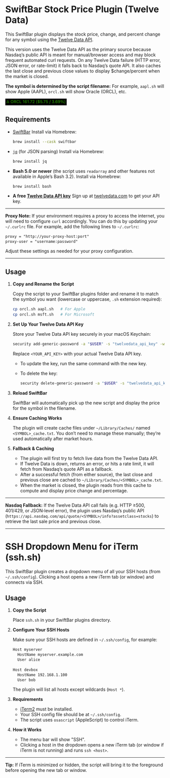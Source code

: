# SwiftBar Stock Price Plugin (Twelve Data)

This SwiftBar plugin displays the stock price, change, and percent change for any symbol using the [Twelve Data API](https://twelvedata.com/).

This version uses the Twelve Data API as the primary source because Nasdaq’s public API is meant for manual/browser access and may block frequent automated curl requests. On any Twelve Data failure (HTTP error, JSON error, or rate-limit) it falls back to Nasdaq’s quote API. It also caches the last close and previous close values to display $change/percent when the market is closed.

**The symbol is determined by the script filename:**
For example, `aapl.sh` will show Apple (AAPL), `orcl.sh` will show Oracle (ORCL), etc.

![SwiftBar ORCL Example](images/orcl-example.png)

## Requirements

- [SwiftBar](https://swiftbar.app/)
  Install via Homebrew:
  ```bash
  brew install --cask swiftbar
  ```
- [`jq`](https://stedolan.github.io/jq/) (for JSON parsing)
  Install via Homebrew:
  ```bash
  brew install jq
  ```
- **Bash 5.0 or newer** (the script uses `readarray` and other features not available in Apple’s Bash 3.2). Install via Homebrew:
  ```bash
  brew install bash
  ```
- **A free [Twelve Data API key](https://twelvedata.com/)**
  Sign up at [twelvedata.com](https://twelvedata.com/) to get your API key.

---

**Proxy Note:**
If your environment requires a proxy to access the internet, you will need to configure `curl` accordingly.
You can do this by updating your `~/.curlrc` file. For example, add the following lines to `~/.curlrc`:

```
proxy = "http://your-proxy-host:port"
proxy-user = "username:password"
```

Adjust these settings as needed for your proxy configuration.

---

## Usage

1. **Copy and Rename the Script**

   Copy the script to your SwiftBar plugins folder and rename it to match the symbol you want (lowercase or uppercase, `.sh` extension required):

   ```bash
   cp orcl.sh aapl.sh   # For Apple
   cp orcl.sh msft.sh   # For Microsoft
   ```

2. **Set Up Your Twelve Data API Key**

   Store your Twelve Data API key securely in your macOS Keychain:

   ```bash
   security add-generic-password -a "$USER" -s "twelvedata_api_key" -w "<YOUR_API_KEY>"
   ```

   Replace `<YOUR_API_KEY>` with your actual Twelve Data API key.

   - To update the key, run the same command with the new key.
   - To delete the key:

     ```bash
     security delete-generic-password -a "$USER" -s "twelvedata_api_key"
     ```

3. **Reload SwiftBar**

   SwiftBar will automatically pick up the new script and display the price for the symbol in the filename.

4. **Ensure Caching Works**

   The plugin will create cache files under `~/Library/Caches/` named `<SYMBOL>_cache.txt`. You don’t need to manage these manually; they’re used automatically after market hours.

5. **Fallback & Caching**

   - The plugin will first try to fetch live data from the Twelve Data API.
   - If Twelve Data is down, returns an error, or hits a rate limit, it will fetch from Nasdaq’s quote API as a fallback.
   - After a successful fetch (from either source), the last close and previous close are cached to `~/Library/Caches/<SYMBOL>_cache.txt`.
   - When the market is closed, the plugin reads from this cache to compute and display price change and percentage.

---

**Nasdaq Fallback:** If the Twelve Data API call fails (e.g. HTTP ≥500, 401/429, or JSON‐level error), the plugin uses Nasdaq’s public API (`https://api.nasdaq.com/api/quote/<SYMBOL>/info?assetclass=stocks`) to retrieve the last sale price and previous close.

---

# SSH Dropdown Menu for iTerm (ssh.sh)

This SwiftBar plugin creates a dropdown menu of all your SSH hosts (from `~/.ssh/config`).
Clicking a host opens a new iTerm tab (or window) and connects via SSH.

## Usage

1. **Copy the Script**

   Place `ssh.sh` in your SwiftBar plugins directory.

2. **Configure Your SSH Hosts**

   Make sure your SSH hosts are defined in `~/.ssh/config`, for example:

   ```
   Host myserver
     HostName myserver.example.com
     User alice

   Host devbox
     HostName 192.168.1.100
     User bob
   ```

   The plugin will list all hosts except wildcards (`Host *`).

3. **Requirements**

   - [iTerm2](https://iterm2.com/) must be installed.
   - Your SSH config file should be at `~/.ssh/config`.
   - The script uses `osascript` (AppleScript) to control iTerm.

4. **How it Works**

   - The menu bar will show "SSH".
   - Clicking a host in the dropdown opens a new iTerm tab (or window if iTerm is not running) and runs `ssh <host>`.

---

**Tip:**
If iTerm is minimized or hidden, the script will bring it to the foreground before opening the new tab or window.